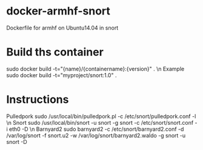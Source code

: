 # docker-armhf-snort
Dockerfile for armhf on Ubuntu14.04 in snort

# Build ths container
sudo docker build -t="{name}/{containername}:{version}" .
\n
Example
sudo docker build -t="myproject/snort:1.0" .

# Instructions

Pulledpork
sudo /usr/local/bin/pulledpork.pl -c /etc/snort/pulledpork.conf -l 
\n
Snort
sudo /usr/local/bin/snort -u snort -g snort -c /etc/snort/snort.conf -i eth0 -D
\n
Barnyard2
sudo barnyard2 -c /etc/snort/barnyard2.conf -d /var/log/snort -f snort.u2 -w /var/log/snort/barnyard2.waldo -g snort -u snort -D
